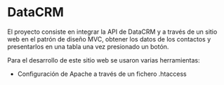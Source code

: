 # DataCRM

El proyecto consiste en integrar la API de DataCRM y a través de un sitio web en el patrón de diseño MVC, obtener los datos de los contactos y presentarlos en una tabla una vez presionado un botón. 

Para el desarrollo de este sitio web se usaron varias herramientas:

- Configuración de Apache a través de un fichero .htaccess